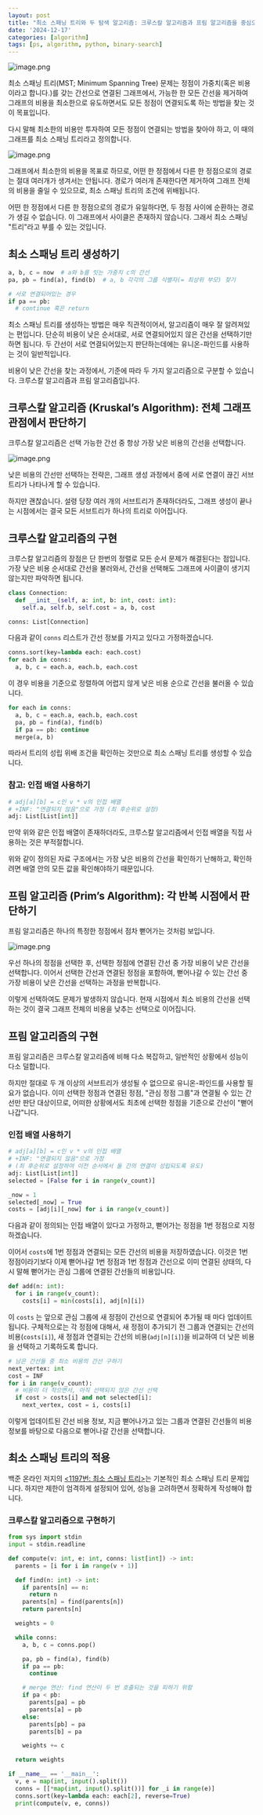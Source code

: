 ```yaml
---
layout: post
title: "최소 스패닝 트리와 두 탐색 알고리즘: 크루스칼 알고리즘과 프림 알고리즘을 중심으로"
date: '2024-12-17'
categories: [algorithm]
tags: [ps, algorithm, python, binary-search]
---
```


![image.png](/static/posts/2024-12-17-mst-kruskal-prim/image.png)

최소 스패닝 트리(MST; Minimum Spanning Tree) 문제는 정점이 가중치(혹은 비용이라고 합니다.)를 갖는 간선으로 연결된 그래프에서, 가능한 한 모든 간선을 제거하여 그래프의 비용을 최소한으로 유도하면서도 모든 정점이 연결되도록 하는 방법을 찾는 것이 목표입니다.

다시 말해 최소한의 비용만 투자하여 모든 정점이 연결되는 방법을 찾아야 하고, 이 때의 그래프를 최소 스패닝 트리라고 정의합니다.

![image.png](/static/posts/2024-12-17-mst-kruskal-prim/image%201.png)

그래프에서 최소한의 비용을 목표로 하므로, 어떤 한 정점에서 다른 한 정점으로의 경로는 절대 여러개가 생겨서는 안됩니다. 경로가 여러개 존재한다면 제거하여 그래프 전체의 비용을 줄일 수 있으므로, 최소 스패닝 트리의 조건에 위배됩니다.

어떤 한 정점에서 다른 한 정점으로의 경로가 유일하다면, 두 정점 사이에 순환하는 경로가 생길 수 없습니다. 이 그래프에서 사이클은 존재하지 않습니다. 그래서 최소 스패닝 "트리"라고 부를 수 있는 것입니다.

## 최소 스패닝 트리 생성하기

```python
a, b, c = now  # a와 b를 잇는 가중치 c의 간선
pa, pb = find(a), find(b)  # a, b 각각의 그룹 식별자(= 최상위 부모) 찾기

# 서로 연결되어있는 경우
if pa == pb:
  # continue 혹은 return
```

최소 스패닝 트리를 생성하는 방법은 매우 직관적이어서, 알고리즘이 매우 잘 알려져있는 편입니다. 단순히 비용이 낮은 순서대로, 서로 연결되어있지 않은 간선을 선택하기만 하면 됩니다. 두 간선이 서로 연결되어있는지 판단하는데에는 유니온-파인드를 사용하는 것이 일반적입니다.

비용이 낮은 간선을 찾는 과정에서, 기준에 따라 두 가지 알고리즘으로 구분할 수 있습니다. 크루스칼 알고리즘과 프림 알고리즘입니다.

## 크루스칼 알고리즘 (Kruskal’s Algorithm): 전체 그래프 관점에서 판단하기

크루스칼 알고리즘은 선택 가능한 간선 중 항상 가장 낮은 비용의 간선을 선택합니다.

![image.png](/static/posts/2024-12-17-mst-kruskal-prim/image%202.png)

낮은 비용의 간선만 선택하는 전략은, 그래프 생성 과정에서 중에 서로 연결이 끊긴 서브트리가 나타나게 할 수 있습니다.

하지만 괜찮습니다. 설령 당장 여러 개의 서브트리가 존재하더라도, 그래프 생성이 끝나는 시점에서는 결국 모든 서브트리가 하나의 트리로 이어집니다.

## 크루스칼 알고리즘의 구현

크루스칼 알고리즘의 장점은 단 한번의 정렬로 모든 순서 문제가 해결된다는 점입니다. 가장 낮은 비용 순서대로 간선을 불러와서, 간선을 선택해도 그래프에 사이클이 생기지 않는지만 파악하면 됩니다.

```python
class Connection:
  def __init__(self, a: int, b: int, cost: int):
    self.a, self.b, self.cost = a, b, cost

conns: List[Connection]
```

다음과 같이 `conns` 리스트가 간선 정보를 가지고 있다고 가정하겠습니다.

```python
conns.sort(key=lambda each: each.cost)
for each in conns:
  a, b, c = each.a, each.b, each.cost
```

이 경우 비용을 기준으로 정렬하여 어렵지 않게 낮은 비용 순으로 간선을 불러올 수 있습니다.

```python
for each in conns:
  a, b, c = each.a, each.b, each.cost
  pa, pb = find(a), find(b)
  if pa == pb: continue
  merge(a, b)
```

따라서 트리의 성립 위배 조건을 확인하는 것만으로 최소 스패닝 트리를 생성할 수 있습니다.

### 참고: 인접 배열 사용하기

```python
# adj[a][b] = c인 v * v의 인접 배열
# +INF: "연결되지 않음"으로 가정 (최 후순위로 설정)
adj: List[List[int]]
```

만약 위와 같은 인접 배열이 존재하더라도, 크루스칼 알고리즘에서 인접 배열을 직접 사용하는 것은 부적절합니다.

위와 같이 정의된 자료 구조에서는 가장 낮은 비용의 간선을 확인하기 난해하고, 확인하려면 배열 안의 모든 값을 확인해야하기 때문입니다.

## 프림 알고리즘 (Prim’s Algorithm): 각 반복 시점에서 판단하기

프림 알고리즘은 하나의 특정한 정점에서 점차 뻗어가는 것처럼 보입니다.

![image.png](/static/posts/2024-12-17-mst-kruskal-prim/image%203.png)

우선 하나의 정점을 선택한 후, 선택한 정점에 연결된 간선 중 가장 비용이 낮은 간선을 선택합니다. 이어서 선택한 간선과 연결된 정점을 포함하여, 뻗어나갈 수 있는 간선 중 가장 비용이 낮은 간선을 선택하는 과정을 반복합니다.

이렇게 선택하여도 문제가 발생하지 않습니다. 현재 시점에서 최소 비용의 간선을 선택하는 것이 결국 그래프 전체의 비용을 낮추는 선택으로 이어집니다.

## 프림 알고리즘의 구현

프림 알고리즘은 크루스칼 알고리즘에 비해 다소 복잡하고, 일반적인 상황에서 성능이 다소 덜합니다.

하지만 절대로 두 개 이상의 서브트리가 생성될 수 없으므로 유니온-파인드를 사용할 필요가 없습니다. 이미 선택한 정점과 연결된 정점, "관심 정점 그룹"과 연결될 수 있는 간선만 판단 대상이므로, 어떠한 상황에서도 최초에 선택한 정점을 기준으로 간선이 "뻗어나갑"니다. 

### 인접 배열 사용하기

```python
# adj[a][b] = c인 v * v의 인접 배열
# +INF: "연결되지 않음"으로 가정
# (최 후순위로 설정하여 이전 순서에서 둘 간의 연결이 성립되도록 유도)
adj: List[List[int]]
selected = [False for i in range(v_count)]

_now = 1
selected[_now] = True
costs = [adj[i][_now] for i in range(v_count)]
```

다음과 같이 정의되는 인접 배열이 있다고 가정하고, 뻗어가는 정점을 1번 정점으로 지정하겠습니다.

이어서 `costs`에 1번 정점과 연결되는 모든 간선의 비용을 저장하였습니다. 이것은 1번 정점이라기보다 이제 뻗어나갈 1번 정점과 1번 정점과 간선으로 이미 연결된 상태의, 다시 말해 뻗어가는 관심 그룹에 연결된 간선들의 비용입니다.

```python
def add(n: int):
  for i in range(v_count):
    costs[i] = min(costs[i], adj[n][i])
```

이 `costs` 는 앞으로 관심 그룹에 새 정점이 간선으로 연결되어 추가될 때 마다 업데이트됩니다. 구체적으로는 각 정점에 대해서, 새 정점이 추가되기 전 그룹과 연결되는 간선의 비용(`costs[i]`), 새 정점과 연결되는 간선의 비용(`adj[n][i]`)을 비교하여 더 낮은 비용을 선택하고 기록하도록 합니다.

```python
# 남은 간선들 중 최소 비용의 간선 구하기
next_vertex: int
cost = INF
for i in range(v_count):
  # 비용이 더 작으면서, 아직 선택되지 않은 간선 선택
  if cost > costs[i] and not selected[i]:
    next_vertex, cost = i, costs[i]
```

이렇게 업데이트된 간선 비용 정보, 지금 뻗어나가고 있는 그룹과 연결된 간선들의 비용 정보를 바탕으로 다음으로 뻗어나갈 간선을 선택합니다.

## 최소 스패닝 트리의 적용

백준 온라인 저지의 [&lt;1197번: 최소 스패닝 트리&gt;](https://www.acmicpc.net/problem/1197)는 기본적인 최소 스패닝 트리 문제입니다. 하지만 제한이 엄격하게 설정되어 있어, 성능을 고려하면서 정확하게 작성해야 합니다.

### 크루스칼 알고리즘으로 구현하기

```python
from sys import stdin
input = stdin.readline

def compute(v: int, e: int, conns: list[int]) -> int:
  parents = [i for i in range(v + 1)]

  def find(n: int) -> int:
    if parents[n] == n:
      return n
    parents[n] = find(parents[n])
    return parents[n]

  weights = 0

  while conns:
    a, b, c = conns.pop()

    pa, pb = find(a), find(b)
    if pa == pb:
      continue

    # merge 연산: find 연산이 두 번 호출되는 것을 피하기 위함
    if pa < pb:
      parents[pa] = pb
      parents[a] = pb
    else:
      parents[pb] = pa
      parents[b] = pa

    weights += c

  return weights

if __name__ == '__main__':
  v, e = map(int, input().split())
  conns = [[*map(int, input().split())] for _i in range(e)]
  conns.sort(key=lambda each: each[2], reverse=True)
  print(compute(v, e, conns))
```
